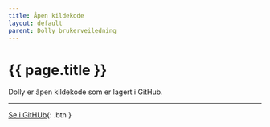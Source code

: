 ```yaml
---
title: Åpen kildekode
layout: default
parent: Dolly brukerveiledning
---
```


# {{ page.title }}

Dolly er åpen kildekode som er lagert i GitHub.

---

[Se i GitHUb](https://github.com/navikt/testnorge/tree/master/apps/dolly-frontend/){: .btn }